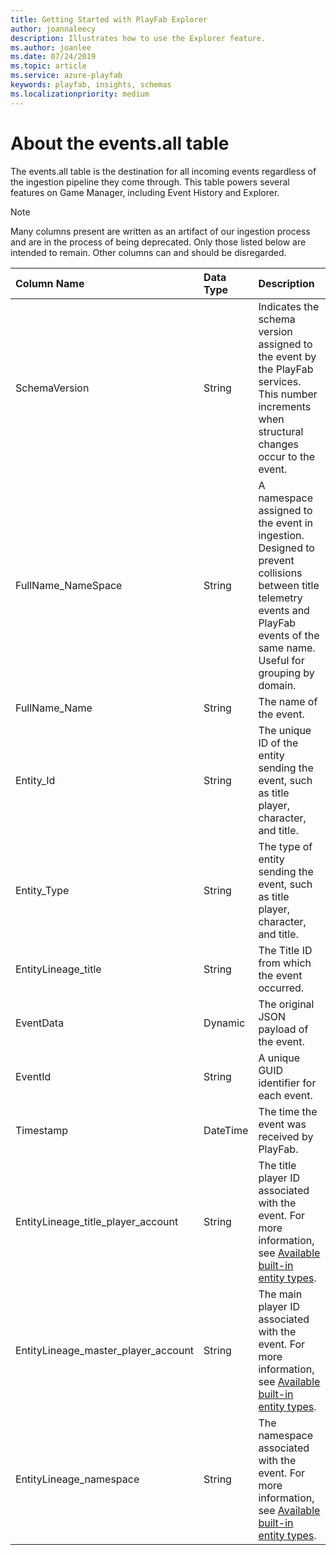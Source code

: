 ```yaml
---
title: Getting Started with PlayFab Explorer
author: joannaleecy
description: Illustrates how to use the Explorer feature.
ms.author: joanlee
ms.date: 07/24/2019
ms.topic: article
ms.service: azure-playfab
keywords: playfab, insights, schemas
ms.localizationpriority: medium
---
```


# About the events.all table

The events.all table is the destination for all incoming events regardless of the ingestion pipeline they come through. This table powers several features on Game Manager, including Event History and Explorer.

> [!NOTE]
> Many columns present are written as an artifact of our ingestion process and are in the process of being deprecated. Only those listed below are intended to remain. Other columns can and should be disregarded.

| Column Name                           | Data Type   | Description                                                                       |
| :-------------                        | :---------- | :-----------                                                                      |
| SchemaVersion                         | String      | Indicates the schema version assigned to the event by the PlayFab services. This number increments when structural changes occur to the event.|
| FullName_NameSpace                    | String      | A namespace assigned to the event in ingestion. Designed to prevent collisions between title telemetry events and PlayFab events of the same name. Useful for grouping by domain. |
| FullName_Name                         | String      | The name of the event. |
| Entity_Id                             | String      | The unique ID of the entity sending the event, such as title player, character, and title.|
| Entity_Type                           | String      | The type of entity sending the event, such as title player, character, and title. |
| EntityLineage_title                   | String      | The Title ID from which the event occurred. |
| EventData                             | Dynamic     | The original JSON payload of the event. |
| EventId                               | String      | A unique GUID identifier for each event. |
| Timestamp                             | DateTime    | The time the event was received by PlayFab. |
| EntityLineage_title_player_account    | String      | The title player ID associated with the event. For more information, see [Available built-in entity types](../../features/data/entities/available-built-in-entity-types.md). |
| EntityLineage_master_player_account   | String      | The main player ID associated with the event. For more information, see [Available built-in entity types](../../features/data/entities/available-built-in-entity-types.md). |
| EntityLineage_namespace               | String      | The namespace associated with the event. For more information, see [Available built-in entity types](../../features/data/entities/available-built-in-entity-types.md). |
